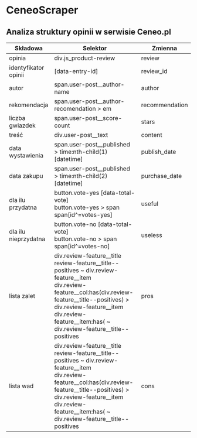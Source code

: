 # CeneoScraper

## Analiza struktury opinii w serwisie Ceneo.pl

|Składowa|Selektor|Zmienna|
|--------|--------|-------|
|opinia|div.js_product-review|review|
|identyfikator opinii|\[data-entry-id\]|review_id|
|autor|span.user-post__author-name|author|
|rekomendacja|span.user-post__author-recomendation > em|recommendation|
|liczba gwiazdek|span.user-post__score-count|stars|
|treść|div.user-post__text|content|
|data wystawienia|span.user-post__published > time:nth-child(1)\[datetime\]|publish_date|
|data zakupu|span.user-post__published > time:nth-child(2)\[datetime\]|purchase_date|
|dla ilu przydatna|button.vote-yes [data-total-vote]<br>button.vote-yes > span<br>span[id^=votes-yes]|useful|
|dla ilu nieprzydatna|button.vote-no [data-total-vote]<br>button.vote-no > span<br>span[id^=votes-no]|useless|
|lista zalet|div.review-feature__title review-feature__title--positives ~ div.review-feature__item<br>div.review-feature__col:has(div.review-feature__title--positives) > div.review-feature__item<br>div.review-feature__item:has( ~ div.review-feature__title--positives|pros|
|lista wad|div.review-feature__title review-feature__title--positives ~ div.review-feature__item<br>div.review-feature__col:has(div.review-feature__title--positives) > div.review-feature__item<br>div.review-feature__item:has( ~ div.review-feature__title--positives|cons|